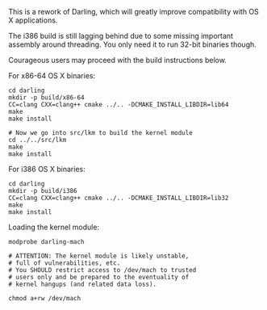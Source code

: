 This is a rework of Darling, which will greatly improve compatibility with OS X applications.

The i386 build is still lagging behind due to some missing important assembly around threading. You only need it to run 32-bit binaries though.

Courageous users may proceed with the build instructions below.

For x86-64 OS X binaries:
````
cd darling
mkdir -p build/x86-64
CC=clang CXX=clang++ cmake ../.. -DCMAKE_INSTALL_LIBDIR=lib64
make
make install

# Now we go into src/lkm to build the kernel module
cd ../../src/lkm
make
make install
````

For i386 OS X binaries:
````
cd darling
mkdir -p build/i386
CC=clang CXX=clang++ cmake ../.. -DCMAKE_INSTALL_LIBDIR=lib32
make
make install
````

Loading the kernel module:
````
modprobe darling-mach

# ATTENTION: The kernel module is likely unstable,
# full of vulnerabilities, etc.
# You SHOULD restrict access to /dev/mach to trusted
# users only and be prepared to the eventuality of
# kernel hangups (and related data loss).

chmod a+rw /dev/mach
````

